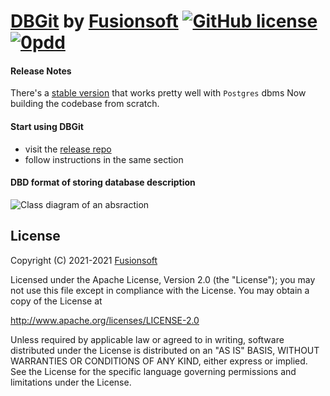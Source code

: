 # [DBGit](http://databasegit.com) by [Fusionsoft](https://www.fusionsoft.ru/en/) [![GitHub license](https://img.shields.io/badge/license-Apache%20License%202.0-blue.svg?style=flat)](http://www.apache.org/licenses/LICENSE-2.0) [![0pdd](http://www.0pdd.com/svg?name=rocket-3/dbmss)](http://www.0pdd.com/svg?name=rocket-3/dbmss)



#### Release Notes
There's a [stable version](https://github.com/databasegit) that works pretty well with `Postgres` dbms
Now building the codebase from scratch.

#### Start using DBGit

- visit the [release repo](https://github.com/databasegit/dbgit)
- follow instructions in the same section

#### DBD format of storing database description
![Class diagram of an absraction](http://www.plantuml.com/plantuml/svg/3Son3SCm34JHtbCa0qGiqgNoAZ95n48aoY2FoFfcTGyuuE-EQeWvjcTN7j4aR3nEuF8FaTL_-NQSSOIByLA8el2QP8j_WjURsZ7TQLQ76BbniYjbC9zMhiIsYxRS6m00)

## License
Copyright (C) 2021-2021 [Fusionsoft](https://www.fusionsoft.ru/en/)

Licensed under the Apache License, Version 2.0 (the "License");
you may not use this file except in compliance with the License.
You may obtain a copy of the License at

http://www.apache.org/licenses/LICENSE-2.0

Unless required by applicable law or agreed to in writing, software
distributed under the License is distributed on an "AS IS" BASIS,
WITHOUT WARRANTIES OR CONDITIONS OF ANY KIND, either express or implied.
See the License for the specific language governing permissions and
limitations under the License.
